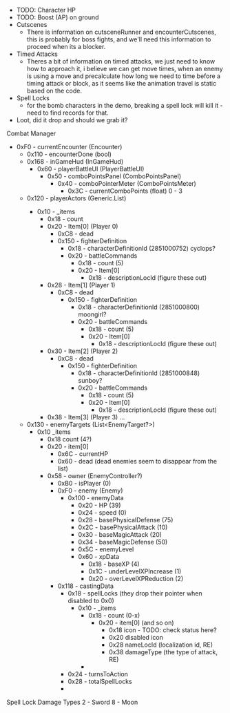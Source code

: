 
- TODO: Character HP
- TODO: Boost (AP) on ground
- Cutscenes
  - There is information on cutsceneRunner and encounterCutscenes, this is probably for boss fights, and we'll need this information to proceed when its a blocker.
- Timed Attacks
  - Theres a bit of information on timed attacks, we just need to know how to approach it, i believe we can get move times, when an enemy is using a move and precalculate how long we need to time before a timing attack or block, as it seems like the animation travel is static based on the code.
- Spell Locks
  - for the bomb characters in the demo, breaking a spell lock will kill it - need to find records for that.
- Loot, did it drop and should we grab it?

Combat Manager
  - 0xF0 - currentEncounter (Encounter)
    - 0x110 - encounterDone (bool)
    - 0x168 - inGameHud (InGameHud)
      - 0x60 - playerBattleUI (PlayerBattleUI)
        - 0x50 - comboPointsPanel (ComboPointsPanel)
          - 0x40 - comboPointerMeter (ComboPointsMeter)
            - 0x3C - currentComboPoints (float) 0 - 3
    - 0x120 - playerActors (Generic.List<PlayerCombatActor>)
      - 0x10 - _items
        - 0x18 - count
        - 0x20 - Item[0] (Player 0)
          - 0xC8 - dead
          - 0x150 - fighterDefinition
            - 0x18 - characterDefinitionId (2851000752) cyclops?
            - 0x20 - battleCommands
              - 0x18 - count (5)
              - 0x20 - Item[0]
                - 0x18 - descriptionLocId (figure these out)
        - 0x28 - Item[1] (Player 1)
          - 0xC8 - dead
            - 0x150 - fighterDefinition
              - 0x18 - characterDefinitionId (2851000800) moongirl?
              - 0x20 - battleCommands
                - 0x18 - count (5)
                - 0x20 - Item[0]
                  - 0x18 - descriptionLocId (figure these out)
        - 0x30 - Item[2] (Player 2)
          - 0xC8 - dead
            - 0x150 - fighterDefinition
              - 0x18 - characterDefinitionId (2851000848) sunboy?
              - 0x20 - battleCommands
                - 0x18 - count (5)
                - 0x20 - Item[0]
                  - 0x18 - descriptionLocId (figure these out)
        - 0x38 - Item[3] (Player 3) ...
    - 0x130 - enemyTargets (List<EnemyTarget?>)
      - 0x10 _items
        - 0x18 count (4?)
        - 0x20 - item[0]
          - 0x6C - currentHP
          - 0x60 - dead (dead enemies seem to disappear from the list)
        - 0x58 - owner (EnemyController?)
          - 0xB0 - isPlayer (0)
          - 0xF0 - enemy (Enemy)
            - 0x100 - enemyData
              - 0x20 - HP (39)
              - 0x24 - speed (0)
              - 0x28 - basePhysicalDefense (75)
              - 0x2C - basePhysicalAttack (10)
              - 0x30 - baseMagicAttack (20)
              - 0x34 - baseMagicDefense (50)
              - 0x5C - enemyLevel
              - 0x60 - xpData
                - 0x18 - baseXP (4)
                - 0x1C - underLevelXPIncrease (1)
                - 0x20 - overLevelXPReduction (2)
          - 0x118 - castingData
            - 0x18 - spellLocks (they drop their pointer when disabled to 0x0)
              - 0x10 - _items
                - 0x18 - count (0-x)
                  - 0x20 - item[0] (and so on)
                    - 0x18 icon - TODO: check status here?
                    - 0x20 disabled icon  
                    - 0x28 nameLocId (localization id, RE)
                    - 0x38 damageType (the type of attack, RE)
                - 
            - 0x24 - turnsToAction
            - 0x28 - totalSpellLocks
            -


Spell Lock Damage Types
2 - Sword
8 - Moon